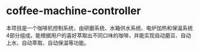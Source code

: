 # coffee-machine-controller
本项目是一个咖啡机控制系统，由研磨系统、水箱供水系统、电炉加热和保温系统4部分组成。能根据用户的喜好萃取出不同口味的咖啡，并能实现自动磨豆、自动上水、自动萃取、自动保温等功能。
